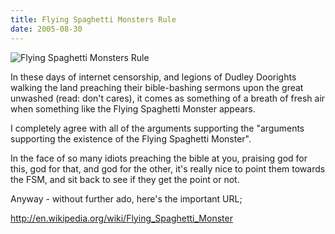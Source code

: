 ```yaml
---
title: Flying Spaghetti Monsters Rule
date: 2005-08-30
---
```


![Flying Spaghetti Monsters Rule](https://source.unsplash.com/03UCoidYvXw/1600x900)

In these days of internet censorship, and legions of Dudley Doorights walking the land preaching their bible-bashing sermons upon the great unwashed (read: don't cares), it comes as something of a breath of fresh air when something like the Flying Spaghetti Monster appears.

I completely agree with all of the arguments supporting the "arguments supporting the existence of the Flying Spaghetti Monster".

In the face of so many idiots preaching the bible at you, praising god for this, god for that, and god for the other, it's really nice to point them towards the FSM, and sit back to see if they get the point or not.

Anyway - without further ado, here's the important URL;

http://en.wikipedia.org/wiki/Flying_Spaghetti_Monster
